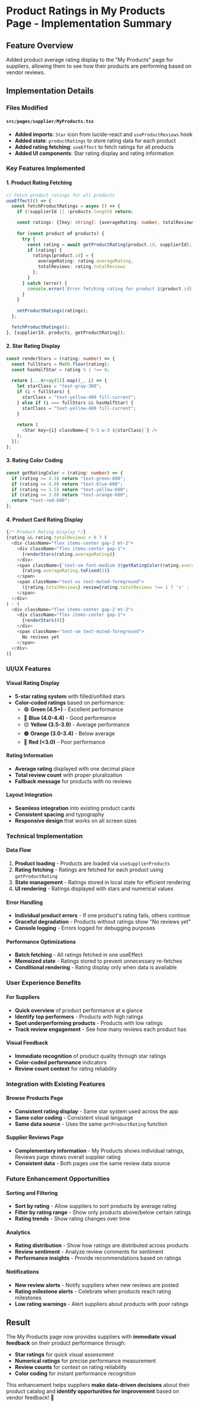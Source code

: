 # Product Ratings in My Products Page - Implementation Summary

## Feature Overview
Added product average rating display to the "My Products" page for suppliers, allowing them to see how their products are performing based on vendor reviews.

## Implementation Details

### **Files Modified**

#### **`src/pages/supplier/MyProducts.tsx`**
- **Added imports**: `Star` icon from lucide-react and `useProductReviews` hook
- **Added state**: `productRatings` to store rating data for each product
- **Added rating fetching**: `useEffect` to fetch ratings for all products
- **Added UI components**: Star rating display and rating information

### **Key Features Implemented**

#### **1. Product Rating Fetching**
```typescript
// Fetch product ratings for all products
useEffect(() => {
  const fetchProductRatings = async () => {
    if (!supplierId || !products.length) return;

    const ratings: {[key: string]: {averageRating: number, totalReviews: number}} = {};
    
    for (const product of products) {
      try {
        const rating = await getProductRating(product.id, supplierId);
        if (rating) {
          ratings[product.id] = {
            averageRating: rating.averageRating,
            totalReviews: rating.totalReviews
          };
        }
      } catch (error) {
        console.error(`Error fetching rating for product ${product.id}:`, error);
      }
    }
    
    setProductRatings(ratings);
  };

  fetchProductRatings();
}, [supplierId, products, getProductRating]);
```

#### **2. Star Rating Display**
```typescript
const renderStars = (rating: number) => {
  const fullStars = Math.floor(rating);
  const hasHalfStar = rating % 1 !== 0;
  
  return [...Array(5)].map((_, i) => {
    let starClass = "text-gray-300";
    if (i < fullStars) {
      starClass = "text-yellow-400 fill-current";
    } else if (i === fullStars && hasHalfStar) {
      starClass = "text-yellow-400 fill-current";
    }
    
    return (
      <Star key={i} className={`h-3 w-3 ${starClass}`} />
    );
  });
};
```

#### **3. Rating Color Coding**
```typescript
const getRatingColor = (rating: number) => {
  if (rating >= 4.5) return "text-green-600";
  if (rating >= 4.0) return "text-blue-600";
  if (rating >= 3.5) return "text-yellow-600";
  if (rating >= 3.0) return "text-orange-600";
  return "text-red-600";
};
```

#### **4. Product Card Rating Display**
```typescript
{/* Product Rating Display */}
{rating && rating.totalReviews > 0 ? (
  <div className="flex items-center gap-2 mt-2">
    <div className="flex items-center gap-1">
      {renderStars(rating.averageRating)}
    </div>
    <span className={`text-sm font-medium ${getRatingColor(rating.averageRating)}`}>
      {rating.averageRating.toFixed(1)}
    </span>
    <span className="text-xs text-muted-foreground">
      ({rating.totalReviews} review{rating.totalReviews !== 1 ? 's' : ''})
    </span>
  </div>
) : (
  <div className="flex items-center gap-2 mt-2">
    <div className="flex items-center gap-1">
      {renderStars(0)}
    </div>
    <span className="text-sm text-muted-foreground">
      No reviews yet
    </span>
  </div>
)}
```

### **UI/UX Features**

#### **Visual Rating Display**
- **5-star rating system** with filled/unfilled stars
- **Color-coded ratings** based on performance:
  - 🟢 **Green (4.5+)** - Excellent performance
  - 🔵 **Blue (4.0-4.4)** - Good performance
  - 🟡 **Yellow (3.5-3.9)** - Average performance
  - 🟠 **Orange (3.0-3.4)** - Below average
  - 🔴 **Red (<3.0)** - Poor performance

#### **Rating Information**
- **Average rating** displayed with one decimal place
- **Total review count** with proper pluralization
- **Fallback message** for products with no reviews

#### **Layout Integration**
- **Seamless integration** into existing product cards
- **Consistent spacing** and typography
- **Responsive design** that works on all screen sizes

### **Technical Implementation**

#### **Data Flow**
1. **Product loading** - Products are loaded via `useSupplierProducts`
2. **Rating fetching** - Ratings are fetched for each product using `getProductRating`
3. **State management** - Ratings stored in local state for efficient rendering
4. **UI rendering** - Ratings displayed with stars and numerical values

#### **Error Handling**
- **Individual product errors** - If one product's rating fails, others continue
- **Graceful degradation** - Products without ratings show "No reviews yet"
- **Console logging** - Errors logged for debugging purposes

#### **Performance Optimizations**
- **Batch fetching** - All ratings fetched in one useEffect
- **Memoized state** - Ratings stored to prevent unnecessary re-fetches
- **Conditional rendering** - Rating display only when data is available

### **User Experience Benefits**

#### **For Suppliers**
- **Quick overview** of product performance at a glance
- **Identify top performers** - Products with high ratings
- **Spot underperforming products** - Products with low ratings
- **Track review engagement** - See how many reviews each product has

#### **Visual Feedback**
- **Immediate recognition** of product quality through star ratings
- **Color-coded performance** indicators
- **Review count context** for rating reliability

### **Integration with Existing Features**

#### **Browse Products Page**
- **Consistent rating display** - Same star system used across the app
- **Same color coding** - Consistent visual language
- **Same data source** - Uses the same `getProductRating` function

#### **Supplier Reviews Page**
- **Complementary information** - My Products shows individual ratings, Reviews page shows overall supplier rating
- **Consistent data** - Both pages use the same review data source

### **Future Enhancement Opportunities**

#### **Sorting and Filtering**
- **Sort by rating** - Allow suppliers to sort products by average rating
- **Filter by rating range** - Show only products above/below certain ratings
- **Rating trends** - Show rating changes over time

#### **Analytics**
- **Rating distribution** - Show how ratings are distributed across products
- **Review sentiment** - Analyze review comments for sentiment
- **Performance insights** - Provide recommendations based on ratings

#### **Notifications**
- **New review alerts** - Notify suppliers when new reviews are posted
- **Rating milestone alerts** - Celebrate when products reach rating milestones
- **Low rating warnings** - Alert suppliers about products with poor ratings

## Result
The My Products page now provides suppliers with **immediate visual feedback** on their product performance through:
- **Star ratings** for quick visual assessment
- **Numerical ratings** for precise performance measurement
- **Review counts** for context on rating reliability
- **Color coding** for instant performance recognition

This enhancement helps suppliers **make data-driven decisions** about their product catalog and **identify opportunities for improvement** based on vendor feedback! 🎉 